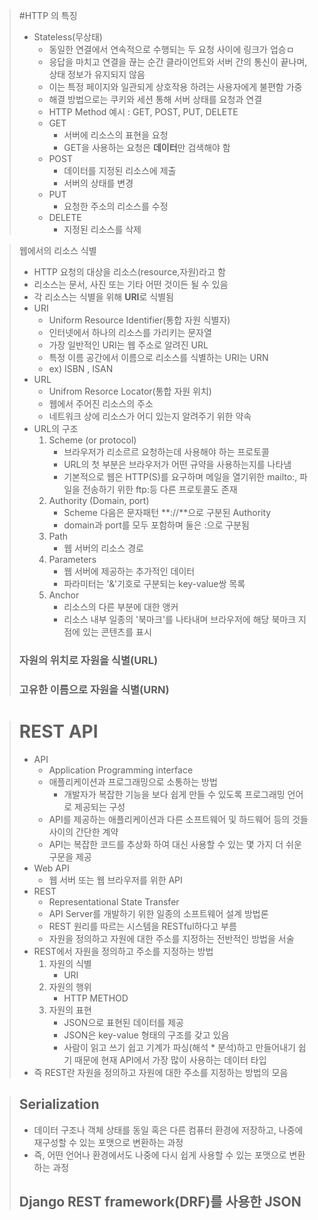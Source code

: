 > #HTTP 의 특징
> - Stateless(무상태)
>   - 동일한 연결에서 연속적으로 수행되는 두 요청 사이에 링크가 업승ㅁ
>   - 응답을 마치고 연결을 끊는 순간 클라이언트와 서버 간의 통신이 끝나며, 상태 정보가 유지되지 않음
>   - 이는 특정 페이지와 일관되게 상호작용 하려는 사용자에게 불편함 가중
>   - 해결 방법으로는 쿠키와 세션 통해 서버 상태를 요청과 연결
>   - HTTP Method 예시 : GET, POST, PUT, DELETE
>   - GET
>       - 서버에 리소스의 표현을 요청
>       - GET을 사용하는 요청은 **데이터**만 검색해야 함
>   - POST
>       - 데이터를 지정된 리소스에 제출
>       - 서버의 상태를 변경
>   - PUT
>       - 요청한 주소의 리소스를 수정
>   - DELETE
>       - 지정된 리소스를 삭제

> 웹에서의 리소스 식별
>   - HTTP 요청의 대상을 리소스(resource,자원)라고 함
>   - 리소스는 문서, 사진 또는 기타 어떤 것이든 될 수 있음
>   - 각 리소스는 식별을 위해 **URI**로 식별됨
>   - URI
>       - Uniform Resource Identifier(통합 자원 식별자)
>       - 인터넷에서 하나의 리소스를 가리키는 문자열
>       - 가장 일반적인 URI는 웹 주소로 알려진 URL
>       - 특정 이름 공간에서 이름으로 리소스를 식별하는 URI는 URN
>       - ex) ISBN , ISAN
>   - URL
>       - Unifrom Resorce Locator(통합 자원 위치)
>       - 웹에서 주어진 리소스의 주소
>       - 네트워크 상에 리소스가 어디 있는지 알려주기 위한 약속
>   - URL의 구조
>       1. Scheme (or protocol)
>           - 브라우저가 리소르르 요청하는데 사용해야 하는 프로토콜
>           - URL의 첫 부분은 브라우저가 어떤 규약을 사용하는지를 나타냄
>           - 기본적으로 웹은 HTTP(S)를 요구하며 메일을 열기위한 mailto:, 파일을 전송하기 위한 ftp:등 다른 프로토콜도 존재
>       2. Authority (Domain, port)
>           - Scheme 다음은 문자패턴 **://**으로 구분된 Authority
>           - domain과 port를 모두 포함하며 둘은 :으로 구분됨
>       3. Path
>           - 웹 서버의 리소스 경로
>       4. Parameters
>           - 웹 서버에 제공하는 추가적인 데이터
>           - 파라미터는 '&'기호로 구분되는 key-value쌍 목록
>       5. Anchor
>           - 리소스의 다른 부분에 대한 앵커
>           - 리소스 내부 일종의 '북마크'를 나타내며 브라우저에 해당 북마크 지점에 있는 콘텐츠를 표시
>   ### 자원의 위치로 자원을 식별(URL)
>   ### 고유한 이름으로 자원을 식별(URN)

> # REST API
> - API
>   - Application Programming interface
>   - 애플리케이션과 프로그래밍으로 소통하는 방법
>       - 개발자가 복잡한 기능을 보다 쉽게 만들 수 있도록 프로그래밍 언어로 제공되는 구성
>   - API를 제공하는 애플리케이션과 다른 소프트웨어 및 하드웨어 등의 것들 사이의 간단한 계약
>   - API는 복잡한 코드를 추상화 하여 대신 사용할 수 있는 몇 가지 더 쉬운 구문을 제공
> - Web API
>   - 웹 서버 또는 웹 브라우저를 위한 API
> - REST
>   - Representational State Transfer
>   - API Server를 개발하기 위한 일종의 소프트웨어 설계 방법론
>   - REST 원리를 따르는 시스템을 RESTful하다고 부름
>   - 자원을 정의하고 자원에 대한 주소를 지정하는 전반적인 방법을 서술
> - REST에서 자원을 정의하고 주소를 지정하는 방법
>   1. 자원의 식별
>       - URI
>   2. 자원의 행위
>       - HTTP METHOD
>   3. 자원의 표현
>       - JSON으로 표현된 데이터를 제공
>       - JSON은 key-value 형태의 구조를 갖고 있음
>       - 사람이 읽고 쓰기 쉽고 기계가 파싱(해석 * 분석)하고 만들어내기 쉽기 때문에 현재 API에서 가장 많이 사용하는 데이터 타입
> - 즉 REST란 자원을 정의하고 자원에 대한 주소를 지정하는 방법의 모음

> ## Serialization
> - 데이터 구조나 객체 상태를 동일 혹은 다른 컴퓨터 환경에 저장하고, 나중에 재구성할 수 있는 포맷으로 변환하는 과정
> - 즉, 어떤 언어나 환경에서도 나중에 다시 쉽게 사용할 수 있는 포맷으로 변환하는 과정
> ## Django REST framework(DRF)를 사용한 JSON
> 